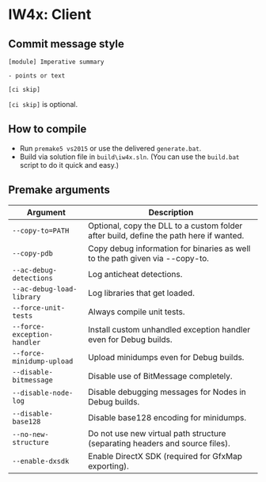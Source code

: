 
# IW4x: Client

## Commit message style

```
[module] Imperative summary

- points or text

[ci skip]
```

`[ci skip]` is optional.

## How to compile

- Run `premake5 vs2015` or use the delivered `generate.bat`.
- Build via solution file in `build\iw4x.sln`. (You can use the `build.bat` script to do it quick and easy.)

## Premake arguments

| Argument | Description |
| ------------- | ------------- |
| `--copy-to=PATH` | Optional, copy the DLL to a custom folder after build, define the path here if wanted. |
| `--copy-pdb` | Copy debug information for binaries as well to the path given via --copy-to. |
| `--ac-debug-detections` | Log anticheat detections. |
| `--ac-debug-load-library` | Log libraries that get loaded. |
| `--force-unit-tests` | Always compile unit tests. |
| `--force-exception-handler` | Install custom unhandled exception handler even for Debug builds. |
| `--force-minidump-upload` | Upload minidumps even for Debug builds. |
| `--disable-bitmessage` | Disable use of BitMessage completely. |
| `--disable-node-log` | Disable debugging messages for Nodes in Debug builds. |
| `--disable-base128` | Disable base128 encoding for minidumps. |
| `--no-new-structure` | Do not use new virtual path structure (separating headers and source files). |
| `--enable-dxsdk` | Enable DirectX SDK (required for GfxMap exporting). |
